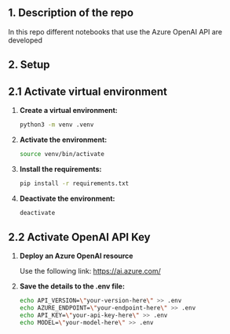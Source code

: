 ## 1. Description of the repo

In this repo different notebooks that use the Azure OpenAI API are developed

## 2. Setup

## 2.1 Activate virtual environment

1. **Create a virtual environment:**
    ```bash
    python3 -m venv .venv
    ```

2. **Activate the environment:**
    ```bash
    source venv/bin/activate
    ```

3. **Install the requirements:**
    ```bash
    pip install -r requirements.txt
    ```

4. **Deactivate the environment:**
    ```bash
    deactivate
    ```

## 2.2 Activate OpenAI API Key
1. **Deploy an Azure OpenAI resource**

    Use the following link: https://ai.azure.com/
2. **Save the details to the .env file:**
    ```bash
    echo API_VERSION=\"your-version-here\" >> .env
    echo AZURE_ENDPOINT=\"your-endpoint-here\" >> .env
    echo API_KEY=\"your-api-key-here\" >> .env
    echo MODEL=\"your-model-here\" >> .env
    ```